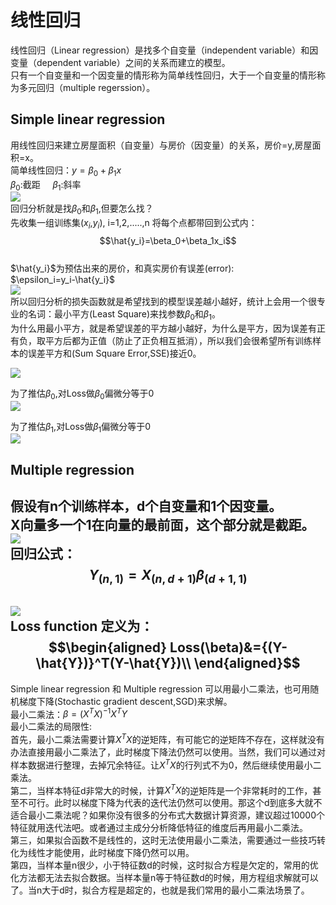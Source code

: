 # 线性回归  
线性回归（Linear regression）是找多个自变量（independent variable）和因变量（dependent variable）之间的关系而建立的模型。  
只有一个自变量和一个因变量的情形称为简单线性回归，大于一个自变量的情形称为多元回归（multiple regerssion）。  
## Simple linear regression  
用线性回归来建立房屋面积（自变量）与房价（因变量）的关系，房价=y,房屋面积=x。   
简单线性回归：$y=\beta_0+\beta_1x$  
$\beta_0$:截距 &nbsp;&nbsp;&nbsp;&nbsp;$\beta_1$:斜率  
![][picture1]     
回归分析就是找$\beta_0$和$\beta_1$,但要怎么找？   
先收集一组训练集($x_i$,$y_i$), i=1,2,.....,n 将每个点都带回到公式内：   
$$\hat{y_i}=\beta_0+\beta_1x_i$$   
$\hat{y_i}$为预估出来的房价，和真实房价有误差(error):  
$\epsilon_i=y_i-\hat{y_i}$  
![][picture2]   
所以回归分析的损失函数就是希望找到的模型误差越小越好，统计上会用一个很专业的名词：最小平方(Least Square)来找参数$\beta_0$和$\beta_1$。  
为什么用最小平方，就是希望误差的平方越小越好，为什么是平方，因为误差有正有负，取平方后都为正值（防止了正负相互抵消），所以我们会很希望所有训练样本的误差平方和(Sum Square Error,SSE)接近0。  

![][picture3]    

为了推估$\beta_0$,对Loss做$\beta_0$偏微分等于0  
![][picture4]    
  
为了推估$\beta_1$,对Loss做$\beta_1$偏微分等于0    
![][picture5]

## Multiple regression    
假设有n个训练样本，d个自变量和1个因变量。   
X向量多一个1在向量的最前面，这个部分就是截距。  
![][picture6]  
回归公式：
$$Y_{(n,1)}=X_{(n,d+1)}\beta_{(d+1,1)}$$   
![][picture7]    
Loss function 定义为：  
$$\begin{aligned}
  Loss(\beta)&={(Y-\hat{Y})}^T(Y-\hat{Y})\\
\end{aligned}$$  
---
Simple linear regression 和 Multiple regression 可以用最小二乘法，也可用随机梯度下降(Stochastic gradient descent,SGD)来求解。  
最小二乘法：$\beta=(X^TX)^{-1}X^TY$  
最小二乘法的局限性:  
首先，最小二乘法需要计算$X^TX$的逆矩阵，有可能它的逆矩阵不存在，这样就没有办法直接用最小二乘法了，此时梯度下降法仍然可以使用。当然，我们可以通过对样本数据进行整理，去掉冗余特征。让$X^TX$的行列式不为0，然后继续使用最小二乘法。  
第二，当样本特征d非常大的时候，计算$X^TX$的逆矩阵是一个非常耗时的工作，甚至不可行。此时以梯度下降为代表的迭代法仍然可以使用。那这个d到底多大就不适合最小二乘法呢？如果你没有很多的分布式大数据计算资源，建议超过10000个特征就用迭代法吧。或者通过主成分分析降低特征的维度后再用最小二乘法。  
第三，如果拟合函数不是线性的，这时无法使用最小二乘法，需要通过一些技巧转化为线性才能使用，此时梯度下降仍然可以用。  
第四，当样本量n很少，小于特征数d的时候，这时拟合方程是欠定的，常用的优化方法都无法去拟合数据。当样本量n等于特征数d的时候，用方程组求解就可以了。当n大于d时，拟合方程是超定的，也就是我们常用的最小二乘法场景了。  

[//]: # (Image reference)
[picture1]: ./example/1.png  
[picture2]: ./example/2.png
[picture3]: ./example/3.png  
[picture4]: ./example/4.png
[picture5]: ./example/5.png
[picture6]: ./example/6.png
[picture7]: ./example/7.png